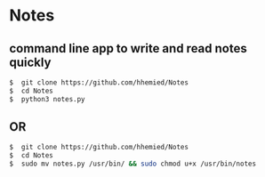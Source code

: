# Notes
## command line app to write and read notes quickly
```sh
$  git clone https://github.com/hhemied/Notes
$  cd Notes
$  python3 notes.py
```
## OR
```sh
$  git clone https://github.com/hhemied/Notes
$  cd Notes
$  sudo mv notes.py /usr/bin/ && sudo chmod u+x /usr/bin/notes
```
